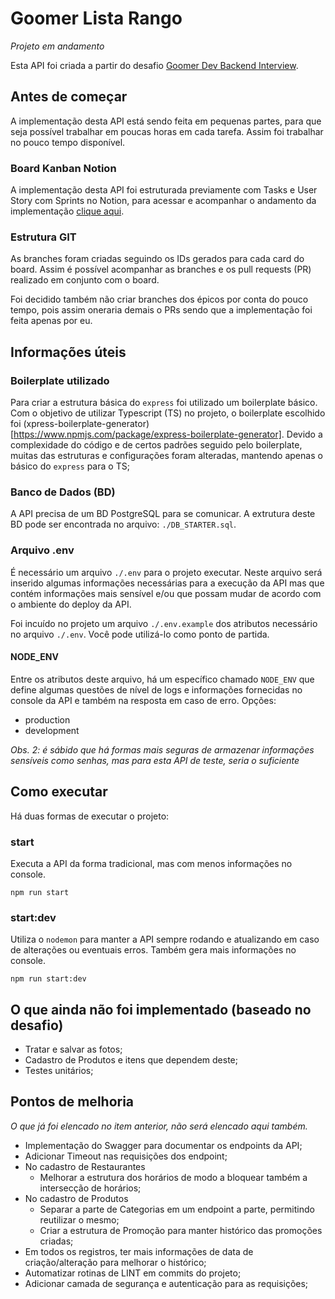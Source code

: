 # Goomer Lista Rango

_Projeto em andamento_

Esta API foi criada a partir do desafio [Goomer Dev Backend Interview](https://github.com/goomerdev/job-dev-backend-interview).

## Antes de começar

A implementação desta API está sendo feita em pequenas partes, para que seja possível trabalhar em poucas horas em cada tarefa. Assim foi trabalhar no pouco tempo disponível.

### Board Kanban Notion
A implementação desta API foi estruturada previamente com Tasks e User Story com Sprints no Notion, para acessar e acompanhar o andamento da implementação [clique aqui](https://www.notion.so/Descrever-poss-veis-melhorias-no-projeto-1e52128f9bdc4b499c301f111ef724cf).

### Estrutura GIT
As branches foram criadas seguindo os IDs gerados para cada card do board. Assim é possível acompanhar as branches e os pull requests (PR) realizado em conjunto com o board.

Foi decidido também não criar branches dos épicos por conta do pouco tempo, pois assim oneraria demais o PRs sendo que a implementação foi feita apenas por eu.

## Informações úteis

### Boilerplate utilizado
Para criar a estrutura básica do `express` foi utilizado um boilerplate básico. Com o objetivo de utilizar Typescript (TS) no projeto, o boilerplate escolhido foi (xpress-boilerplate-generator)[https://www.npmjs.com/package/express-boilerplate-generator]. Devido a complexidade do código e de certos padrões seguido pelo boilerplate, muitas das estruturas e configurações foram alteradas, mantendo apenas o básico do `express` para o TS;

### Banco de Dados (BD)
A API precisa de um BD PostgreSQL para se comunicar. A extrutura deste BD pode ser encontrada no arquivo: `./DB_STARTER.sql`.

### Arquivo .env
É necessário um arquivo `./.env` para o projeto executar. Neste arquivo será inserido algumas informações necessárias para a execução da API mas que contém informações mais sensível e/ou que possam mudar de acordo com o ambiente do deploy da API.

Foi incuído no projeto um arquivo `./.env.example` dos atributos necessário no arquivo `./.env`. Você pode utilizá-lo como ponto de partida.

#### NODE_ENV

Entre os atributos deste arquivo, há um específico chamado `NODE_ENV` que define algumas questões de nível de logs e informações fornecidas no console da API e também na resposta em caso de erro.
Opções:
- production
- development

_Obs. 2: é sábido que há formas mais seguras de armazenar informações sensíveis como senhas, mas para esta API de teste, seria o suficiente_

## Como executar
Há duas formas de executar o projeto:

### start
Executa a API da forma tradicional, mas com menos informações no console.
```
npm run start
```

### start:dev
Utiliza o `nodemon` para manter a API sempre rodando e atualizando em caso de alterações ou eventuais erros. Também gera mais informações no console.
```
npm run start:dev
```

## O que ainda não foi implementado (baseado no desafio)
- Tratar e salvar as fotos;
- Cadastro de Produtos e itens que dependem deste;
- Testes unitários;

## Pontos de melhoria
_O que já foi elencado no item anterior, não será elencado aqui também._

- Implementação do Swagger para documentar os endpoints da API;
- Adicionar Timeout nas requisições dos endpoint;
- No cadastro de Restaurantes
    - Melhorar a estrutura dos horários de modo a bloquear também a intersecção de horários;
- No cadastro de Produtos
    - Separar a parte de Categorias em um endpoint a parte, permitindo reutilizar o mesmo;
    - Criar a estrutura de Promoção para manter histórico das promoções criadas;
- Em todos os registros, ter mais informações de data de criação/alteração para melhorar o histórico;
- Automatizar rotinas de LINT em commits do projeto;
- Adicionar camada de segurança e autenticação para as requisições;
